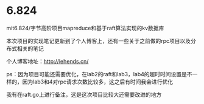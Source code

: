 # 6.824
mit6.824/字节高阶项目mapreduce和基于raft算法实现的kv数据库

本次项目的实现笔记更新到了个人博客上，还有一些关于之前做的rpc项目以及分布式相关的笔记

个人博客地址：http://lehends.cn/

ps：因为项目可能还需要优化，在lab2的raft和lab3，lab4的超时时间设置是不一样的，因为lab3和4对rpc请求次数比较多，这之后有时间我会进行优化

我有在raft.go上进行备注，这是这次项目比较大还需要改进的地方
